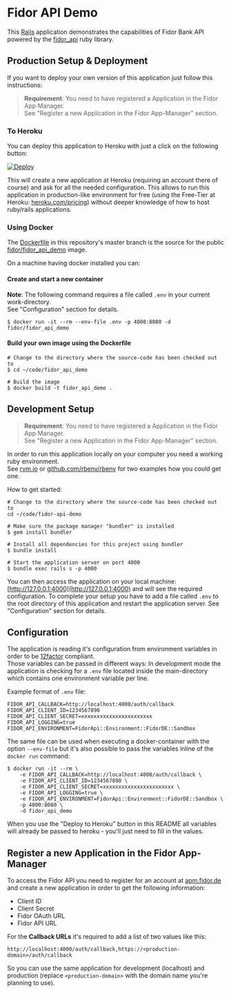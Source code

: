 # Fidor API Demo

This [Rails](http://rubyonrails.org) application demonstrates the capabilities of Fidor Bank API powered by the [fidor_api](https://github.com/fidor/fidor_api) ruby library.

## Production Setup & Deployment

If you want to deploy your own version of this application just follow this instructions:

> **Requirement**: You need to have registered a Application in the Fidor App Manager.<br>
See "Register a new Application in the Fidor App-Manager" section.

### To Heroku

You can deploy this application to Heroku with just a click on the following button:

[![Deploy](https://www.herokucdn.com/deploy/button.svg)](https://heroku.com/deploy?template=https%3A%2F%2Fgithub.com%2Ffidor%2Ffidor_api_demo)

This will create a new application at Heroku (requiring an account there of course) and ask for all the needed configuration. This allows to run this application in production-like environment for free (using the Free-Tier at Heroku: [heroku.com/pricing](https://www.heroku.com/pricing)) without deeper knowledge of how to host ruby/rails applications.

### Using Docker

The [Dockerfile](Dockerfile) in this repository's master branch is the source for the public [fidor/fidor_api_demo](https://hub.docker.com/r/fidor/fidor_api_demo/) image.

On a machine having docker installed you can:

#### Create and start a new container

**Note**: The following command requires a file called `.env` in your current work-directory.<br>See "Configuration" section for details.

```
$ docker run -it --rm --env-file .env -p 4000:8080 -d fidor/fidor_api_demo
```

#### Build your own image using the Dockerfile

```shell
# Change to the directory where the source-code has been checked out to
$ cd ~/code/fidor_api_demo

# Build the image
$ docker build -t fidor_api_demo .
```

## Development Setup

> **Requirement**: You need to have registered a Application in the Fidor App Manager.<br>
See "Register a new Application in the Fidor App-Manager" section.

In order to run this application locally on your computer you need a working ruby environment.<br />
See [rvm.io](http://rvm.io) or [github.com/rbenv/rbenv](https://github.com/rbenv/rbenv) for two examples how you could get one.

How to get started:

```shell
# Change to the directory where the source-code has been checked out to
cd ~/code/fidor-api-demo

# Make sure the package manager "bundler" is installed
$ gem install bundler

# Install all dependencies for this project using bundler
$ bundle install

# Start the application server on port 4000
$ bundle exec rails s -p 4000
```

You can then access the application on your local machine: [http://127.0.0.1:4000](http://127.0.0.1:4000) and will see the required configuration. To complete your setup you have to add a file called `.env` to the root directory of this application and restart the application server. See "Configuration" section for details.

## Configuration

The application is reading it's configuration from environment variables in order to be [12factor](https://12factor.net/) compliant.<br>
Those variables can be passed in different ways: In development mode the application is checking for a `.env` file located inside the main-directory which contains one environment variable per line.

Example format of `.env` file:

```shell
FIDOR_API_CALLBACK=http://localhost:4000/auth/callback
FIDOR_API_CLIENT_ID=1234567890
FIDOR_API_CLIENT_SECRET=xxxxxxxxxxxxxxxxxxxxxxx
FIDOR_API_LOGGING=true
FIDOR_API_ENVIRONMENT=FidorApi::Environment::FidorDE::Sandbox
```

The same file can be used when executing a docker-container with the option `--env-file` but it's also possible to pass the variables inline of the `docker run` command:

```shell
$ docker run -it --rm \
    -e FIDOR_API_CALLBACK=http://localhost:4000/auth/callback \
    -e FIDOR_API_CLIENT_ID=1234567890 \
    -e FIDOR_API_CLIENT_SECRET=xxxxxxxxxxxxxxxxxxxxxxx \
    -e FIDOR_API_LOGGING=true \
    -e FIDOR_API_ENVIRONMENT=FidorApi::Environment::FidorDE::Sandbox \
    -p 4000:8080 \
    -d fidor_api_demo
```

When you use the "Deploy to Heroku" button in this README all variables will already be passed to heroku - you'll just need to fill in the values.

## Register a new Application in the Fidor App-Manager

To access the Fidor API you need to register for an account at [apm.fidor.de](https://apm.fidor.de) and create a new application in order to get the following information:

* Client ID
* Client Secret
* Fidor OAuth URL
* Fidor API URL

For the **Callback URLs** it's required to add a list of two values like this:

```
http://localhost:4000/auth/callback,https://<production-domain>/auth/callback
```
So you can use the same application for development (localhost) and production (replace `<production-domain>` with the domain name you're planning to use).
